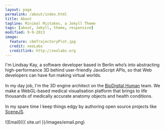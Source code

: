 ```yaml
---
layout: page
permalink: /about/index.html
title: About
tagline: Minimal Mistakes, a Jekyll Theme
tags: [about, Jekyll, theme, responsive]
modified: 9-9-2013
image:
  feature: cbmTrajectoryPlot.jpg
  credit: xeoLabs
  creditlink: http://xeolabs.org
---
```


I'm Lindsay Kay, a software developer based in Berlin who’s into abstracting high-performance 3D behind user-friendly JavaScript
APIs, so that Web developers can have fun making virtual worlds.
<br><br>
In my day job, I'm the 3D engine architect on the [BioDigital Human](http://biodigitalhuman.com) team. We make a WebGL-based
medical visualisation platform that brings to life thousands of medically accurate anatomy objects and health conditions.
<br><br>In my spare time I keep things edgy by authoring open source projects like [SceneJS](http://scenejs.org).
<br>
<br>
![Email]({{ site.url }}/images/email.png)